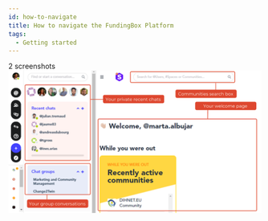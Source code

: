 ```yaml
---
id: how-to-navigate
title: How to navigate the FundingBox Platform
tags:
  - Getting started
---
```


2 screenshots
![Example banner](./../../assets/how-navigate-platform-1.png)



